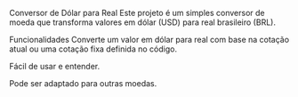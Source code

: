 Conversor de Dólar para Real
Este projeto é um simples conversor de moeda que transforma valores em dólar (USD) para real brasileiro (BRL).

Funcionalidades
Converte um valor em dólar para real com base na cotação atual ou uma cotação fixa definida no código.

Fácil de usar e entender.

Pode ser adaptado para outras moedas.
